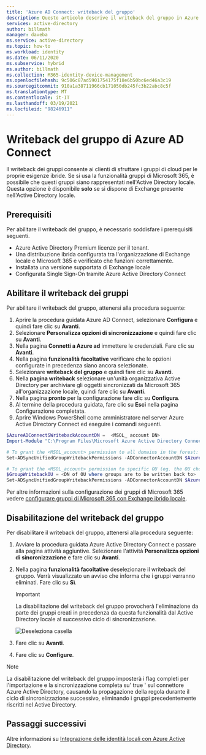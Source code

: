 ```yaml
---
title: 'Azure AD Connect: writeback del gruppo'
description: Questo articolo descrive il writeback del gruppo in Azure AD Connect.
services: active-directory
author: billmath
manager: daveba
ms.service: active-directory
ms.topic: how-to
ms.workload: identity
ms.date: 06/11/2020
ms.subservice: hybrid
ms.author: billmath
ms.collection: M365-identity-device-management
ms.openlocfilehash: 9c506c87ad5901754175f18e6b50bc6ed46a3c19
ms.sourcegitcommit: 910a1a38711966cb171050db245fc3b22abc8c5f
ms.translationtype: MT
ms.contentlocale: it-IT
ms.lasthandoff: 03/19/2021
ms.locfileid: "98246911"
---
```

# <a name="azure-ad-connect-group-writeback"></a>Writeback del gruppo di Azure AD Connect

Il writeback dei gruppi consente ai clienti di sfruttare i gruppi di cloud per le proprie esigenze ibride. Se si usa la funzionalità gruppi di Microsoft 365, è possibile che questi gruppi siano rappresentati nell'Active Directory locale. Questa opzione è disponibile **solo** se si dispone di Exchange presente nell'Active Directory locale.

## <a name="pre-requisites"></a>Prerequisiti
Per abilitare il writeback del gruppo, è necessario soddisfare i prerequisiti seguenti.
- Azure Active Directory Premium licenze per il tenant.
- Una distribuzione ibrida configurata tra l'organizzazione di Exchange locale e Microsoft 365 e verificato che funzioni correttamente.
- Installata una versione supportata di Exchange locale
- Configurata Single Sign-On tramite Azure Active Directory Connect 

## <a name="enable-group-writeback"></a>Abilitare il writeback dei gruppi
Per abilitare il writeback del gruppo, attenersi alla procedura seguente:

1. Aprire la procedura guidata Azure AD Connect, selezionare **Configura** e quindi fare clic su **Avanti**.
2. Selezionare **Personalizza opzioni di sincronizzazione** e quindi fare clic su **Avanti**.
3. Nella pagina **Connetti a Azure ad** immettere le credenziali. Fare clic su **Avanti**.
4. Nella pagina **funzionalità facoltative** verificare che le opzioni configurate in precedenza siano ancora selezionate.
5. Selezionare **writeback del gruppo** e quindi fare clic su **Avanti**.
6. Nella **pagina writeback** selezionare un'unità organizzativa Active Directory per archiviare gli oggetti sincronizzati da Microsoft 365 all'organizzazione locale, quindi fare clic su **Avanti**.
7. Nella pagina **pronto** per la configurazione fare clic su **Configura**.
8. Al termine della procedura guidata, fare clic su **Esci** nella pagina Configurazione completata.
9. Aprire Windows PowerShell come amministratore nel server Azure Active Directory Connect ed eseguire i comandi seguenti.

```Powershell
$AzureADConnectSWritebackAccountDN =  <MSOL_ account DN>
Import-Module "C:\Program Files\Microsoft Azure Active Directory Connect\AdSyncConfig\AdSyncConfig.psm1"

# To grant the <MSOL_account> permission to all domains in the forest:
Set-ADSyncUnifiedGroupWritebackPermissions -ADConnectorAccountDN $AzureADConnectSWritebackAccountDN

# To grant the <MSOL_account> permission to specific OU (eg. the OU chosen to writeback Office 365 Groups to):
$GroupWritebackOU = <DN of OU where groups are to be written back to>
Set-ADSyncUnifiedGroupWritebackPermissions -ADConnectorAccountDN $AzureADConnectSWritebackAccountDN -ADObjectDN $GroupWritebackOU
```

Per altre informazioni sulla configurazione dei gruppi di Microsoft 365 vedere [configurare gruppi di Microsoft 365 con Exchange ibrido locale](/exchange/hybrid-deployment/set-up-microsoft-365-groups#enable-group-writeback-in-azure-ad-connect).

## <a name="disabling-group-writeback"></a>Disabilitazione del writeback del gruppo
Per disabilitare il writeback del gruppo, attenersi alla procedura seguente: 


1. Avviare la procedura guidata Azure Active Directory Connect e passare alla pagina attività aggiuntive. Selezionare l'attività **Personalizza opzioni di sincronizzazione** e fare clic su **Avanti**.
2. Nella pagina **funzionalità facoltative** deselezionare il writeback del gruppo.  Verrà visualizzato un avviso che informa che i gruppi verranno eliminati.  Fare clic su **Sì**.
   >[!IMPORTANT]
   > La disabilitazione del writeback del gruppo provocherà l'eliminazione da parte dei gruppi creati in precedenza da questa funzionalità dal Active Directory locale al successivo ciclo di sincronizzazione. 

   ![Deseleziona casella](media/how-to-connect-group-writeback/group2.png)
  
3. Fare clic su **Avanti**.
4. Fare clic su **Configure**.

 >[!NOTE]
 > La disabilitazione del writeback del gruppo imposterà i flag completi per l'importazione e la sincronizzazione completa su' true ' sul connettore Azure Active Directory, causando la propagazione della regola durante il ciclo di sincronizzazione successivo, eliminando i gruppi precedentemente riscritti nel Active Directory.

## <a name="next-steps"></a>Passaggi successivi
Altre informazioni su [Integrazione delle identità locali con Azure Active Directory](whatis-hybrid-identity.md).
